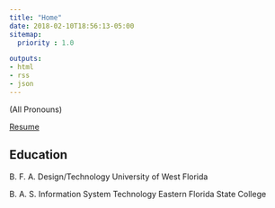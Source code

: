 ```yaml
---
title: "Home"
date: 2018-02-10T18:56:13-05:00
sitemap:
  priority : 1.0

outputs:
- html
- rss
- json
---
```

(All Pronouns)

[Resume](/resume.pdf)
## Education

B. F. A. Design/Technology University of West Florida

B. A. S. Information System Technology Eastern Florida State College

